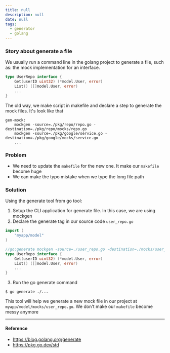```yaml
---
title: null
description: null
date: null
tags:
  - generator
  - golang
---
```


### Story about generate a file

We usually run a command line in the golang project to generate a file, such as: the mock implementation for an interface.

```go
type UserRepo interface {
    Get(userID uint32) (*model.User, error)
    List() ([]model.User, error)
    ...
}
```

The old way, we make script in makefile and declare a step to generate the mock files. It's look like that

```shell
gen-mock:
    mockgen -source=./pkg/repo/repo.go -destination=./pkg/repo/mocks/repo.go
    mockgen -source=./pkg/google/service.go -destination=./pkg/google/mocks/service.go
    ...
```

### Problem

- We need to update the `makefile` for the new one. It make our `makefile` become huge
- We can make the typo mistake when we type the long file path

### Solution

Using the generate tool from go tool:

1. Setup the CLI application for generate file. In this case, we are using mockgen
2. Declare the generate tag in our source code `user_repo.go`

```go
import (
    "myapp/model"
)

//go:generate mockgen -source=./user_repo.go -destination=./mocks/user_repo.go
type UserRepo interface {
    Get(userID uint32) (*model.User, error)
    List() ([]model.User, error)
    ...
}
```

3. Run the go generate command

```shell
$ go generate ./...
```

This tool will help we generate a new mock file in our project at `myapp/model/mocks/user_repo.go`. We don't make our `makefile` become messy anymore

---

#### Reference

- https://blog.golang.org/generate
- https://pkg.go.dev/std
